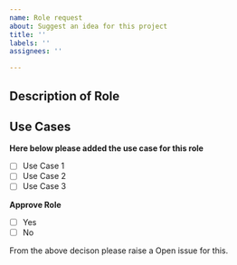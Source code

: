 ```yaml
---
name: Role request
about: Suggest an idea for this project
title: ''
labels: ''
assignees: ''

---
```


## Description of Role

## Use Cases

**Here below please added the use case for this role**

- [ ] Use Case 1
- [ ] Use Case 2
- [ ] Use Case 3

**Approve Role**

- [ ] Yes
- [ ] No

From the above decison please raise a Open issue for this.